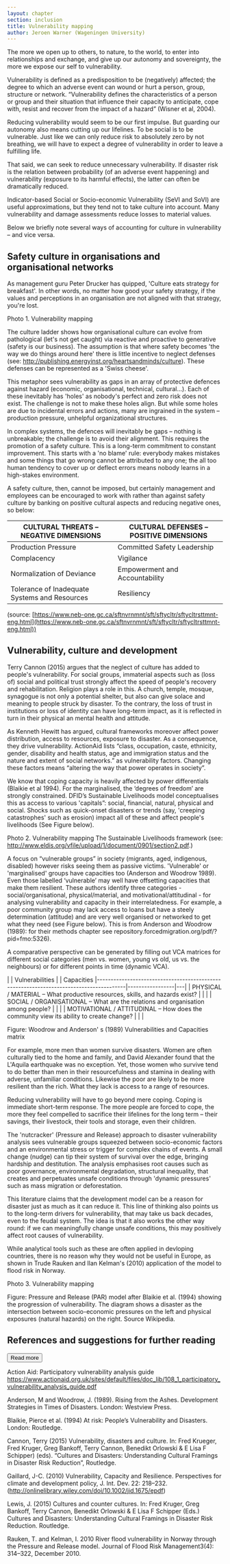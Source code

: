 ```yaml
---
layout: chapter
section: inclusion
title: Vulnerability mapping
author: Jeroen Warner (Wageningen University)
---
```

The more we open up to others, to nature, to the world, to enter into relationships and exchange, and give up our autonomy and sovereignty, the more we expose our self to vulnerability.  

Vulnerability is defined as a predisposition to be (negatively) affected; the degree to which an adverse event can wound or hurt a person, group, structure or network. “Vulnerability defines the characteristics of a person or group and their situation that influence their capacity to anticipate, cope with, resist and recover from the impact of a hazard” (Wisner et al, 2004).

Reducing vulnerability would seem to be our first impulse. But guarding our autonomy also means cutting up our lifelines. To be social is to be vulnerable. Just like we can only reduce risk to absolutely zero by not breathing, we will have to expect a degree of vulnerability in order to leave a fulfilling life. 

That said, we can seek to reduce unnecessary vulnerability. If disaster risk is the relation between probability (of an adverse event happening) and vulnerability (exposure to its harmful effects), the latter can often be dramatically reduced.

Indicator-based Social or Socio-economic Vulnerability (SeVI and SoVI) are useful approximations, but they tend not to take culture into account. Many vulnerability and damage assessments reduce losses to material values.

Below we briefly note several ways of accounting for culture in vulnerability – and vice versa.

## Safety culture in organisations and organisational networks
As management guru Peter Drucker has quipped, 'Culture eats strategy for breakfast'. In other words, no matter how good your safety strategy, if the values and perceptions in an organisation are not aligned with that strategy, you're lost. 

Photo 1. Vulnerability mapping 

The culture ladder shows how organisational culture can evolve from pathological (let's not get caught) via reactive and proactive to generative (safety is our business). The assumption is that where safety becomes 'the way we do things around here' there is little incentive to neglect defenses (see: http://publishing.energyinst.org/heartsandminds/culture). These defenses can be represented as a 'Swiss cheese'.

This metaphor sees vulnerability as gaps in an array of protective defences against hazard (economic, organisational, technical, cultural...). Each of these inevitably has 'holes' as nobody's perfect and zero risk does not exist. The challenge is not to make these holes align. But while some holes are due to incidental errors and actions, many are ingrained in the system – production pressure, unhelpful organizational structures.

In complex systems, the defences will inevitably be gaps – nothing is unbreakable; the challenge is to avoid their alignment. This requires the promotion of a safety culture. This is a  long-term commitment to constant improvement. This starts with a 'no blame' rule: everybody makes mistakes and some things that go wrong cannot be attributed to any one; the all too human tendency to cover up or deflect errors means nobody learns in a high-stakes environment.

A safety culture, then, cannot be imposed, but certainly management and employees can be encouraged to work with rather than against safety culture by banking on positive cultural aspects and reducing negative ones, so below:

| CULTURAL THREATS – NEGATIVE DIMENSIONS         | CULTURAL DEFENSES – POSITIVE DIMENSIONS |
|------------------------------------------------|-----------------------------------------|
| Production Pressure                            | Committed Safety Leadership             |
| Complacency                                    | Vigilance                               |
| Normalization of Deviance                      | Empowerment and Accountability          |
| Tolerance of Inadequate Systems  and Resources | Resiliency                              |

(source: [https://www.neb-one.gc.ca/sftnvrnmnt/sft/sftycltr/sftycltrsttmnt-eng.html](https://www.neb-one.gc.ca/sftnvrnmnt/sft/sftycltr/sftycltrsttmnt-eng.html))


## Vulnerability, culture and development
Terry Cannon (2015) argues that the neglect of culture has added to people's vulnerability. For social groups, immaterial aspects such as (loss of) social and political trust strongly affect the speed of people's recovery and rehabilitation. Religion plays a role in this. A church, temple, mosque, synagogue is not only a potential shelter, but also can give solace and meaning to people struck by disaster. To the contrary, the loss of trust in institutions or loss of identity can have long-term impact, as it is reflected in turn in their physical an mental health and attitude.

As Kenneth Hewitt has argued, cultural frameworks moreover affect power distribution, access to resources, exposure to disaster. As a consequence, they drive vulnerability. ActionAid lists “class, occupation, caste, ethnicity, gender, disability and health status, age and immigration status and the nature and extent of social networks.” as vulnerability factors. Changing these factors means “altering the way that power operates in society”.

We know that coping capacity is heavily affected by power differentials (Blaikie et al 1994). For the marginalised, the ‘degrees of freedom’ are strongly constrained. DFID’s Sustainable Livelihoods model conceptualises this as access to various 'capitals”: social, financial,  natural, physical and social.  Shocks such as quick-onset disasters or trends (say, 'creeping catastrophes' such as erosion) impact all of these and affect people's livelihoods (See Figure below).

Photo 2. Vulnerability mapping 
The Sustainable Livelihoods framework (see: http://www.eldis.org/vfile/upload/1/document/0901/section2.pdf.)

A focus on “vulnerable groups” in society (migrants, aged, indigenous, disabled)  however risks seeing them as passive victims. 'Vulnerable' or 'marginalised' groups have capacities too (Anderson and Woodrow 1989). Even those labelled ‘vulnerable’ may well have offsetting capacities that make them resilient. These authors identify three categories - social/organisational, physical/material, and motivational/attitudinal - for analysing vulnerability and capacity in their interrelatedness. For example, a poor community group may lack access to loans but have a steely determination (attitude) and are very well organised or networked to get what they need (see Figure below). This is from Anderson and Woodrow (1989): for their methods chapter see repository.forcedmigration.org/pdf/?pid=fmo:5326).

A comparative perspective can be generated by filling out VCA matrices for different social categories (men vs. women, young vs old, us vs. the neighbours) or for different points in time (dynamic VCA). 

|                                                                              | Vulnerabilities |   | Capacities
|----------------------------------------------------------------------------------------|-----------------|---|
| PHYSICAL / MATERIAL – What productive resources, skills, and hazards exist?            |                 |   |
| SOCIAL / ORGANISATIONAL – What are the relations and organisation among people?        |                 |   |
| MOTIVATIONAL / ATTITUDINAL – How does the community view its ability to create change? |                 |   |

Figure: Woodrow and Anderson' s (1989) Vulnerabilities and Capacities matrix

For example, more men than women survive disasters. Women are often culturally tied to the home and family, and David Alexander found that the L'Aquila earthquake was no exception. Yet, those women who survive tend to do better than men in their resourcefulness and stamina in dealing with adverse, unfamiliar conditions. Likewise the poor are likely to be more resilient than the rich. What they lack is access to a range of resources.

Reducing vulnerability will have to go beyond mere coping. Coping is immediate short-term response. The more people are forced to cope, the more they feel compelled to sacrifice their lifelines for the long term – their savings, their livestock, their tools and storage, even their children. 

The 'nutcracker' (Pressure and Release) approach to disaster vulnerability analysis sees vulnerable groups squeezed between socio-economic factors and an environmental stress or trigger for complex chains of events. A small change (nudge) can tip their system of survival over the edge, bringing hardship and destitution. The analysis emphasises root causes such as poor governance, environmental degradation, structural inequality, that creates and perpetuates unsafe conditions through 'dynamic pressures' such as mass migration or deforestation.

This literature claims that the development model can be a reason for disaster just as much as it can reduce it.
This line of thinking also points us to the long-term drivers for vulnerability, that may take us back decades, even to the feudal system. The idea is that it also works the other way round: if we can meaningfully change unsafe conditions, this may positively affect root causes of vulnerability.

While analytical tools such as these are often applied in devloping countries, there is no reason why they would not be useful in Europe, as shown in Trude Rauken and Ilan Kelman's (2010) application of the model to flood risk in Norway. 

Photo 3. Vulnerability mapping 

Figure:  Pressure and Release (PAR) model after Blaikie et al. (1994) showing the progression of vulnerability. The diagram shows a disaster as the intersection between socio-economic pressures on the left and physical exposures (natural hazards) on the right. Source Wikipedia.

## References and suggestions for further reading

<p class="btn-wrap">
  <button class="btn btn-default btn-collapse" type="button" data-toggle="collapse" data-target="#collapse-1" aria-expanded="false" aria-controls="collapse-1">
  Read more
</button></p>

<p content-id="collapse-1" class="collapse-start"></p>

Action Aid: Participatory vulnerability analysis guide https://www.actionaid.org.uk/sites/default/files/doc_lib/108_1_participatory_vulnerability_analysis_guide.pdf

Anderson, M and Woodrow, J. (1989). Rising from the Ashes. Development Strategies in Times of Disasters. London: Westview Press.

Blaikie, Pierce et al. (1994) At risk: People’s Vulnerability and Disasters. London: Routledge.

Cannon, Terry (2015) Vulnerability, disasters and culture. In: Fred Krueger, Fred Kruger, Greg Bankoff, Terry Cannon, Benedikt Orlowski & E Lisa F Schipper) (eds). “Cultures and Disasters: Understanding Cultural Framings in Disaster Risk Reduction”, Routledge.

Gaillard, J-C. (2010) Vulnerability, Capacity and Resilience. Perspectives for climate and development policy, J. Int. Dev. 22: 218–232. (http://onlinelibrary.wiley.com/doi/10.1002/jid.1675/epdf)

Lewis, J. (2015) Cultures and counter cultures. In:  Fred Kruger, Greg Bankoff, Terry Cannon, Benedikt Orlowski & E Lisa F Schipper (Eds.) Cultures and Disasters: Understanding Cultural Framings in Disaster Risk Reduction. Routledge. 

Rauken, T. and Kelman, I. 2010 River flood vulnerability in Norway through the Pressure and Release model. Journal of Flood Risk Management3(4): 314–322, December 2010.

<p class="collapse-end"></p>